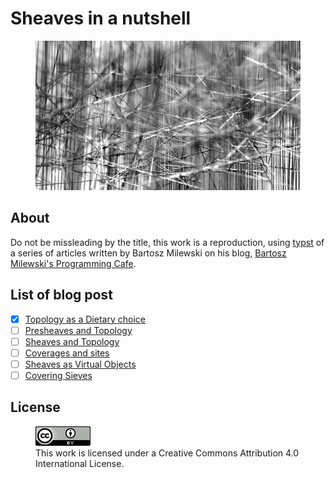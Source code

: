 # Sheaves in a nutshell

<figure>
  <img src="src/static/cover.png" alt="">
</figure>

## About

Do not be missleading by the title, this work is a reproduction, using [typst](https://typst.app/) of a series of articles written by Bartosz Milewski on his blog, [Bartosz Milewski's Programming Cafe](https://bartoszmilewski.com/about/).

## List of blog post

- [x] [Topology as a Dietary choice](https://bartoszmilewski.com/2024/07/12/topology-as-a-dietary-choice/)
- [ ] [Presheaves and Topology](https://bartoszmilewski.com/2024/08/07/presheaves-and-topology/)
- [ ] [Sheaves and Topology](https://bartoszmilewski.com/2024/08/18/sheaves-and-topology/)
- [ ] [Coverages and sites](https://bartoszmilewski.com/2024/10/07/coverages-and-sites/)
- [ ] [Sheaves as Virtual Objects](https://bartoszmilewski.com/2024/10/24/sheaves-as-virtual-objects/)
- [ ] [Covering Sieves](https://bartoszmilewski.com/2024/10/31/covering-sieves/)

## License

<figure>
  <img src="assets/license.png" alt="">
  <figcaption>This work is licensed under a Creative Commons Attribution 4.0 International License.</figcaption>
</figure>
